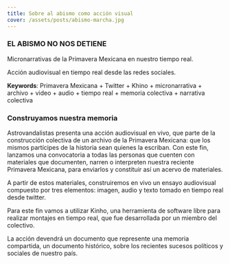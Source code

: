 ```yaml
---
title: Sobre al abismo como acción visual
cover: /assets/posts/abismo-marcha.jpg
---
```

### EL ABISMO NO NOS DETIENE
Micronarrativas de la Primavera Mexicana en nuestro tiempo real.

Acción audiovisual en tiempo real desde las redes sociales.

**Keywords**: Primavera Mexicana + Twitter + Khino + micronarrativa + archivo + video + audio + tiempo real + memoria colectiva + narrativa colectiva

### Construyamos nuestra memoria
Astrovandalistas presenta una acción audiovisual en vivo, que parte de la construcción colectiva de un archivo de la Primavera Mexicana: que los mismos partícipes de la historia sean quienes la escriban. Con este fin, lanzamos una convocatoria a todas las personas que cuenten con materiales que documenten, narren o interpreten nuestra reciente Primavera Mexicana, para enviarlos y constituir así un acervo de materiales.

A partir de estos materiales, construiremos en vivo un ensayo audiovisual compuesto por tres elementos: imagen, audio y texto tomado en tiempo real desde twitter.

Para este fin vamos a utilizar Kinho, una herramienta de software libre para realizar montajes en tiempo real, que fue desarrollada por un miembro del colectivo.

La acción devendrá un documento que represente una memoria compartida, un documento histórico, sobre los recientes sucesos políticos y sociales de nuestro país.
